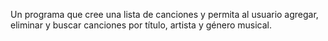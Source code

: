 Un programa que cree una lista de canciones y permita al usuario agregar, eliminar y buscar canciones por título, artista y género musical.
